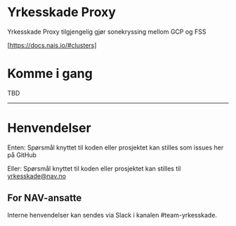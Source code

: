 Yrkesskade Proxy
================

Yrkesskade Proxy tilgjengelig gjør sonekryssing mellom GCP og FSS

[https://docs.nais.io/#clusters]

# Komme i gang

TBD

---

# Henvendelser

Enten:
Spørsmål knyttet til koden eller prosjektet kan stilles som issues her på GitHub

Eller:
Spørsmål knyttet til koden eller prosjektet kan stilles til yrkesskade@nav.no

## For NAV-ansatte

Interne henvendelser kan sendes via Slack i kanalen #team-yrkesskade.
